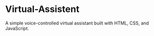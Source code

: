 # Virtual-Assistent
A simple voice-controlled virtual assistant built with HTML, CSS, and JavaScript. 
